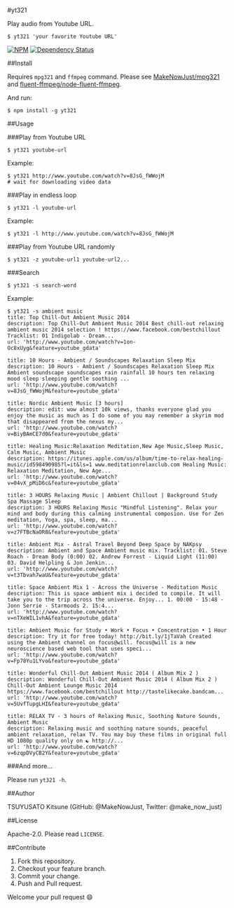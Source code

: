 #yt321

Play audio from Youtube URL.

```
$ yt321 'your favorite Youtube URL'
```

[![NPM](https://nodei.co/npm/yt321.png)](https://nodei.co/npm/yt321/)
[![Dependency Status](https://david-dm.org/MakeNowJust/yt321.svg)](https://david-dm.org/MakeNowJust/yt321)

##Install

Requires `mpg321` and `ffmpeg` command.
Please see [MakeNowJust/mpg321](https://github.com/MakeNowJust/mpg321) and [fluent-ffmpeg/node-fluent-ffmpeg](https://github.com/fluent-ffmpeg/node-fluent-ffmpeg).

And run:

```
$ npm install -g yt321
```

##Usage

###Play from Youtube URL

```
$ yt321 youtube-url
```

Example:

```
$ yt321 http://www.youtube.com/watch?v=8JsG_fWWojM
# wait for downloading video data
```

###Play in endless loop

```
$ yt321 -l youtube-url
```

Example:

```
$ yt321 -l http://www.youtube.com/watch?v=8JsG_fWWojM 
```

###Play from Youtube URL randomly

```
$ yt321 -z youtube-url1 youtube-url2...
```

###Search

```
$ yt321 -s search-word
```

Example:

```
$ yt321 -s ambient music
title: Top Chill-Out Ambient Music 2014
description: Top Chill-Out Ambient Music 2014 Best chill-out relaxing ambient music 2014 selection ! https://www.facebook.com/bestchillout Tracklist: 01 Indigolab - Dream...
url: 'http://www.youtube.com/watch?v=1on-Oc8xUyg&feature=youtube_gdata'

title: 10 Hours - Ambient / Soundscapes Relaxation Sleep Mix
description: 10 Hours - Ambient / Soundscapes Relaxation Sleep Mix Ambient soundscape soundscapes rain rainfall 10 hours ten relaxing mood sleep sleeping gentle soothing ...
url: 'http://www.youtube.com/watch?v=8JsG_fWWojM&feature=youtube_gdata'

title: Nordic Ambient Music [3 hours]
description: edit: wow almost 10k views, thanks everyone glad you enjoy the music as much as I do some of you may remember a skyrim mod that disappeared from the nexus my...
url: 'http://www.youtube.com/watch?v=BiyBAmCE7d0&feature=youtube_gdata'

title: Healing Music:Relaxation Meditation,New Age Music,Sleep Music, Calm Music, Ambient Music
description: https://itunes.apple.com/us/album/time-to-relax-healing-music/id598490985?l=it&ls=1 www.meditationrelaxclub.com Healing Music: Relaxation Meditation, New Age...
url: 'http://www.youtube.com/watch?v=04vX_pMiD6c&feature=youtube_gdata'

title: 3 HOURS Relaxing Music | Ambient Chillout | Background Study Spa Massage Sleep
description: 3 HOURS Relaxing Music "Mindful Listening". Relax your mind and body during this calming instrumental composion. Use for Zen meditation, Yoga, spa, sleep, ma...
url: 'http://www.youtube.com/watch?v=z7FTBcNaOR8&feature=youtube_gdata'

title: Ambient Mix - Astral Travel Beyond Deep Space by NAKpsy
description: Ambient and Space Ambient music mix. Tracklist: 01. Steve Roach - Dream Body (0:00) 02. Andrew Forrest - Liquid Light (11:00) 03. David Helpling & Jon Jenkin...
url: 'http://www.youtube.com/watch?v=t3Tbvah7waU&feature=youtube_gdata'

title: Space Ambient Mix 1 - Across the Universe - Meditation Music
description: This is space ambient mix i decided to compile. It will take you to the trip across the universe. Enjoy... 1. 00:00 - 15:48 - Jonn Serrie - Starmoods 2. 15:4...
url: 'http://www.youtube.com/watch?v=nTXeWIL1vhA&feature=youtube_gdata'

title: Ambient Music for Study • Work • Focus • Concentration • 1 Hour
description: Try it for free today! http://bit.ly/1jTaVah Created using the Ambient channel on focus@will. focus@will is a new neuroscience based web tool that uses speci...
url: 'http://www.youtube.com/watch?v=Fp78Yu1LYvo&feature=youtube_gdata'

title: Wonderful Chill-Out Ambient Music 2014 ( Album Mix 2 )
description: Wonderful Chill-Out Ambient Music 2014 ( Album Mix 2 ) Chill-Out Ambient Lounge Music 2014 https://www.facebook.com/bestchillout http://tastelikecake.bandcam...
url: 'http://www.youtube.com/watch?v=5UvfTupgLHI&feature=youtube_gdata'

title: RELAX TV - 3 hours of Relaxing Music, Soothing Nature Sounds, Ambient Music
description: Relaxing music and soothing nature sounds, peaceful ambient relaxation, relax TV. You may buy these films in original full HD 1080p quality only on ☯ http://...
url: 'http://www.youtube.com/watch?v=6zqpDVyCB2Y&feature=youtube_gdata'
```

###And more...

Please run `yt321 -h`.


##Author

TSUYUSATO Kitsune (GitHub: @MakeNowJust, Twitter: @make\_now\_just)


##License

Apache-2.0. Please read `LICENSE`.


##Contribute

  1. Fork this repository.
  2. Checkout your feature branch.
  3. Commit your change.
  4. Push and Pull request.

Welcome your pull request :smile:

